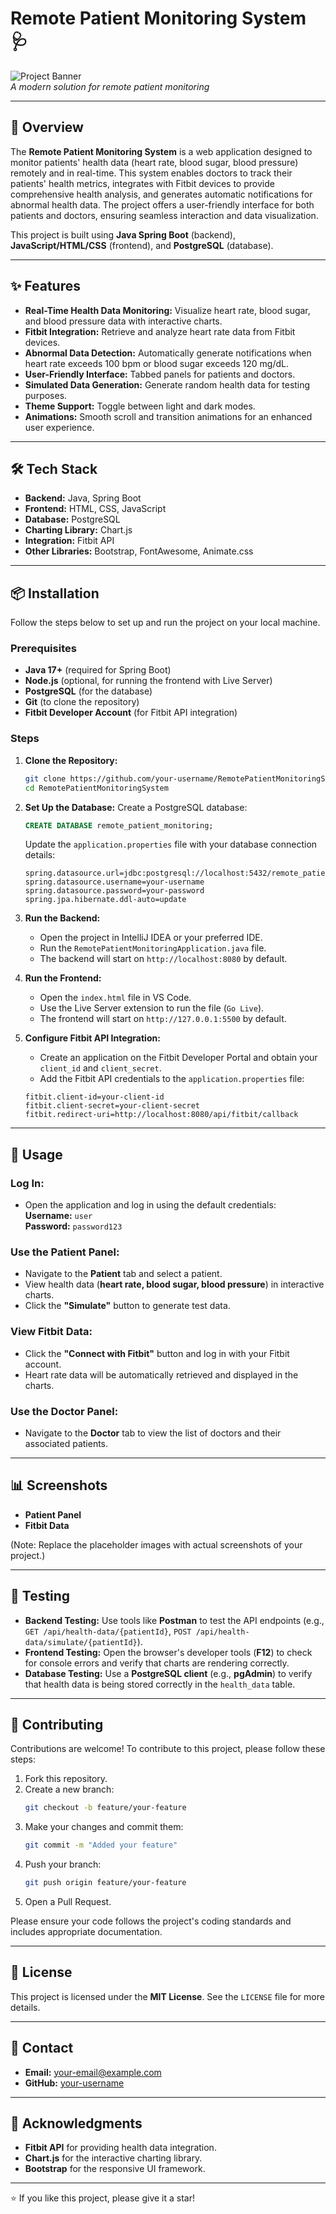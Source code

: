 # Remote Patient Monitoring System 🩺

![Project Banner](https://via.placeholder.com/1200x300.png?text=Remote+Patient+Monitoring+System)  
*A modern solution for remote patient monitoring*

---

## 📖 Overview

The **Remote Patient Monitoring System** is a web application designed to monitor patients' health data (heart rate, blood sugar, blood pressure) remotely and in real-time. This system enables doctors to track their patients' health metrics, integrates with Fitbit devices to provide comprehensive health analysis, and generates automatic notifications for abnormal health data. The project offers a user-friendly interface for both patients and doctors, ensuring seamless interaction and data visualization.

This project is built using **Java Spring Boot** (backend), **JavaScript/HTML/CSS** (frontend), and **PostgreSQL** (database).

---

## ✨ Features

- **Real-Time Health Data Monitoring:** Visualize heart rate, blood sugar, and blood pressure data with interactive charts.
- **Fitbit Integration:** Retrieve and analyze heart rate data from Fitbit devices.
- **Abnormal Data Detection:** Automatically generate notifications when heart rate exceeds 100 bpm or blood sugar exceeds 120 mg/dL.
- **User-Friendly Interface:** Tabbed panels for patients and doctors.
- **Simulated Data Generation:** Generate random health data for testing purposes.
- **Theme Support:** Toggle between light and dark modes.
- **Animations:** Smooth scroll and transition animations for an enhanced user experience.

---

## 🛠️ Tech Stack

- **Backend:** Java, Spring Boot
- **Frontend:** HTML, CSS, JavaScript
- **Database:** PostgreSQL
- **Charting Library:** Chart.js
- **Integration:** Fitbit API
- **Other Libraries:** Bootstrap, FontAwesome, Animate.css

---

## 📦 Installation

Follow the steps below to set up and run the project on your local machine.

### Prerequisites
- **Java 17+** (required for Spring Boot)
- **Node.js** (optional, for running the frontend with Live Server)
- **PostgreSQL** (for the database)
- **Git** (to clone the repository)
- **Fitbit Developer Account** (for Fitbit API integration)

### Steps

1. **Clone the Repository:**
   ```bash
   git clone https://github.com/your-username/RemotePatientMonitoringSystem.git
   cd RemotePatientMonitoringSystem
   ```

2. **Set Up the Database:**
   Create a PostgreSQL database:
   ```sql
   CREATE DATABASE remote_patient_monitoring;
   ```
   Update the `application.properties` file with your database connection details:
   ```properties
   spring.datasource.url=jdbc:postgresql://localhost:5432/remote_patient_monitoring
   spring.datasource.username=your-username
   spring.datasource.password=your-password
   spring.jpa.hibernate.ddl-auto=update
   ```

3. **Run the Backend:**
   - Open the project in IntelliJ IDEA or your preferred IDE.
   - Run the `RemotePatientMonitoringApplication.java` file.
   - The backend will start on `http://localhost:8080` by default.

4. **Run the Frontend:**
   - Open the `index.html` file in VS Code.
   - Use the Live Server extension to run the file (`Go Live`).
   - The frontend will start on `http://127.0.0.1:5500` by default.

5. **Configure Fitbit API Integration:**
   - Create an application on the Fitbit Developer Portal and obtain your `client_id` and `client_secret`.
   - Add the Fitbit API credentials to the `application.properties` file:
   ```properties
   fitbit.client-id=your-client-id
   fitbit.client-secret=your-client-secret
   fitbit.redirect-uri=http://localhost:8080/api/fitbit/callback
   ```

---

## 🚀 Usage

### Log In:
- Open the application and log in using the default credentials:  
  **Username:** `user`  
  **Password:** `password123`

### Use the Patient Panel:
- Navigate to the **Patient** tab and select a patient.
- View health data (**heart rate, blood sugar, blood pressure**) in interactive charts.
- Click the **"Simulate"** button to generate test data.

### View Fitbit Data:
- Click the **"Connect with Fitbit"** button and log in with your Fitbit account.
- Heart rate data will be automatically retrieved and displayed in the charts.

### Use the Doctor Panel:
- Navigate to the **Doctor** tab to view the list of doctors and their associated patients.

---

## 📊 Screenshots

- **Patient Panel**
- **Fitbit Data**

(Note: Replace the placeholder images with actual screenshots of your project.)

---

## 🧪 Testing

- **Backend Testing:** Use tools like **Postman** to test the API endpoints (e.g., `GET /api/health-data/{patientId}`, `POST /api/health-data/simulate/{patientId}`).
- **Frontend Testing:** Open the browser's developer tools (**F12**) to check for console errors and verify that charts are rendering correctly.
- **Database Testing:** Use a **PostgreSQL client** (e.g., **pgAdmin**) to verify that health data is being stored correctly in the `health_data` table.

---

## 🤝 Contributing

Contributions are welcome! To contribute to this project, please follow these steps:

1. Fork this repository.
2. Create a new branch:  
   ```bash
   git checkout -b feature/your-feature
   ```
3. Make your changes and commit them:  
   ```bash
   git commit -m "Added your feature"
   ```
4. Push your branch:  
   ```bash
   git push origin feature/your-feature
   ```
5. Open a Pull Request.

Please ensure your code follows the project's coding standards and includes appropriate documentation.

---

## 📜 License

This project is licensed under the **MIT License**. See the `LICENSE` file for more details.

---

## 📧 Contact

- **Email:** your-email@example.com  
- **GitHub:** [your-username](https://github.com/your-username)

---

## 🙏 Acknowledgments

- **Fitbit API** for providing health data integration.
- **Chart.js** for the interactive charting library.
- **Bootstrap** for the responsive UI framework.

---

⭐ If you like this project, please give it a star!
